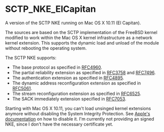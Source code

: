 # SCTP_NKE_ElCapitan
A version of the SCTP NKE running on Mac OS X 10.11 (El Capitan).

The sources are based on the SCTP implementation of the FreeBSD kernel modified to work
within the Mac OS X kernel infrastructure as a network kernel extension. This supports
the dynamic load and unload of the module without rebooting the operating system.

The SCTP NKE supports:
* The base protocol as specified in [RFC4960](https://tools.ietf.org/html/rfc4960).
* The partial reliability extension as specified in [RFC3758](https://tools.ietf.org/html/rfc3758) and [RFC7496](https://tools.ietf.org/html/rfc7496).
* The authentication extension as specified in [RFC4895](https://tools.ietf.org/html/rfc4895).
* The dynamic address reconfiguration extension as specified in [RFC5061](https://tools.ietf.org/html/rfc5061).
* The stream reconfiguration extension as specified in [RFC6525](https://tools.ietf.org/html/rfc6525).
* The SACK immediately extension specified in [RFC7053](https://tools.ietf.org/html/rfc7053).

Starting with Mac OS X 10.11, you can't load unsinged kernel extensions anymore without
disabling the System Integrity Protection.
See [Apple's documentation](https://developer.apple.com/library/mac/documentation/Security/Conceptual/System_Integrity_Protection_Guide/ConfiguringSystemIntegrityProtection/ConfiguringSystemIntegrityProtection.html) on how to disable it.
I'm currently not providing an signed NKE, since I don't have the necessary certificate yet.

